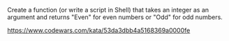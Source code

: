 Create a function (or write a script in Shell) that takes an integer as an argument and returns "Even" for even numbers or "Odd" for odd numbers.

https://www.codewars.com/kata/53da3dbb4a5168369a0000fe
